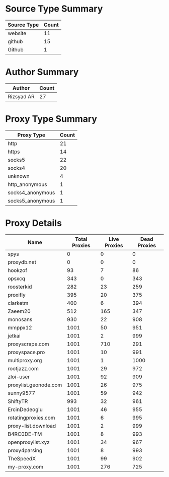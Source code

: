 # Source Type Summary

| Source Type | Count |
|-------------|-------|
| website | 11 |
| github | 15 |
| Github | 1 |


# Author Summary

| Author | Count |
|--------|-------|
| Rizsyad AR | 27 |


# Proxy Type Summary

| Proxy Type | Count |
|------------|-------|
| http | 21 |
| https | 14 |
| socks5 | 22 |
| socks4 | 20 |
| unknown | 4 |
| http_anonymous | 1 |
| socks4_anonymous | 1 |
| socks5_anonymous | 1 |


# Proxy Details

| Name | Total Proxies | Live Proxies | Dead Proxies |
|------|---------------|--------------|---------------|
| spys | 0 | 0 | 0 |
| proxydb.net | 0 | 0 | 0 |
| hookzof | 93 | 7 | 86 |
| opsxcq | 343 | 0 | 343 |
| roosterkid | 282 | 23 | 259 |
| proxifly | 395 | 20 | 375 |
| clarketm | 400 | 6 | 394 |
| Zaeem20 | 512 | 165 | 347 |
| monosans | 930 | 22 | 908 |
| mmppx12 | 1001 | 50 | 951 |
| jetkai | 1001 | 2 | 999 |
| proxyscrape.com | 1001 | 710 | 291 |
| proxyspace.pro | 1001 | 10 | 991 |
| multiproxy.org | 1001 | 1 | 1000 |
| rootjazz.com | 1001 | 29 | 972 |
| zloi-user | 1001 | 92 | 909 |
| proxylist.geonode.com | 1001 | 26 | 975 |
| sunny9577 | 1001 | 59 | 942 |
| ShiftyTR | 993 | 32 | 961 |
| ErcinDedeoglu | 1001 | 46 | 955 |
| rotatingproxies.com | 1001 | 6 | 995 |
| proxy-list.download | 1001 | 2 | 999 |
| B4RC0DE-TM | 1001 | 8 | 993 |
| openproxylist.xyz | 1001 | 34 | 967 |
| proxy4parsing | 1001 | 8 | 993 |
| TheSpeedX | 1001 | 99 | 902 |
| my-proxy.com | 1001 | 276 | 725 |
